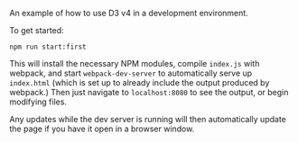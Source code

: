 An example of how to use D3 v4 in a development environment.

To get started:
```
npm run start:first
```

This will install the necessary NPM modules, compile `index.js` with webpack, and start
`webpack-dev-server` to automatically serve up `index.html` (which is set up to already
include the output produced by webpack.) Then just navigate to `localhost:8080` to see
the output, or begin modifying files.

Any updates while the dev server is running will then automatically update the page if
you have it open in a browser window.
